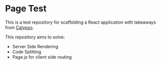 # Page Test

This is a test repository for scaffolding a React application with takeaways
from [Calypso][calypso].

This repository aims to solve:

* Server Side Rendering
* Code Splitting
* Page.js for client side routing

[calypso]: https://github.com/Automattic/wp-calypso
